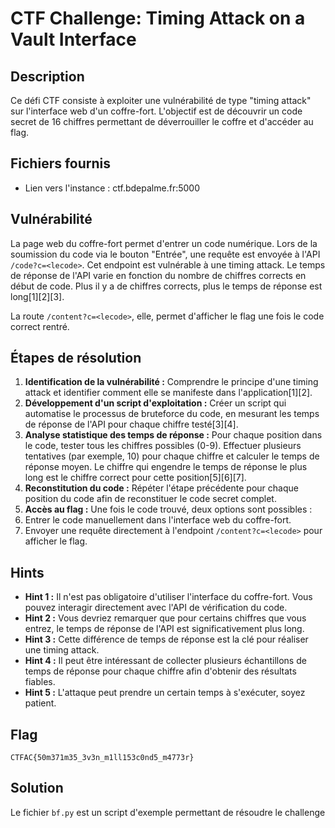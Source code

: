  # CTF Challenge: Timing Attack on a Vault Interface

 ## Description

 Ce défi CTF consiste à exploiter une vulnérabilité de type "timing attack" sur l'interface web d'un coffre-fort. L'objectif est de découvrir un code secret de 16 chiffres permettant de déverrouiller le coffre et d'accéder au flag.
 
 ## Fichiers fournis
 - Lien vers l'instance : ctf.bdepalme.fr:5000

 ## Vulnérabilité

 La page web du coffre-fort permet d'entrer un code numérique. Lors de la soumission du code via le bouton "Entrée", une requête est envoyée à l'API `/code?c=<lecode>`. Cet endpoint est vulnérable à une timing attack. Le temps de réponse de l'API varie en fonction du nombre de chiffres corrects en début de code. Plus il y a de chiffres corrects, plus le temps de réponse est long[1][2][3].

 La route `/content?c=<lecode>`, elle, permet d'afficher le flag une fois le code correct rentré.

 ## Étapes de résolution

 1.  **Identification de la vulnérabilité :** Comprendre le principe d'une timing attack et identifier comment elle se manifeste dans l'application[1][2].
 2.  **Développement d'un script d'exploitation :** Créer un script qui automatise le processus de bruteforce du code, en mesurant les temps de réponse de l'API pour chaque chiffre testé[3][4].
 3.  **Analyse statistique des temps de réponse :** Pour chaque position dans le code, tester tous les chiffres possibles (0-9). Effectuer plusieurs tentatives (par exemple, 10) pour chaque chiffre et calculer le temps de réponse moyen. Le chiffre qui engendre le temps de réponse le plus long est le chiffre correct pour cette position[5][6][7].
 4.  **Reconstitution du code :** Répéter l'étape précédente pour chaque position du code afin de reconstituer le code secret complet.
 5.  **Accès au flag :** Une fois le code trouvé, deux options sont possibles :
 6.  Entrer le code manuellement dans l'interface web du coffre-fort.
 7.  Envoyer une requête directement à l'endpoint `/content?c=<lecode>` pour afficher le flag.

 ## Hints

 *   **Hint 1 :** Il n'est pas obligatoire d'utiliser l'interface du coffre-fort. Vous pouvez interagir directement avec l'API de vérification du code.
 *   **Hint 2 :** Vous devriez remarquer que pour certains chiffres que vous entrez, le temps de réponse de l'API est significativement plus long.
 *   **Hint 3 :** Cette différence de temps de réponse est la clé pour réaliser une timing attack.
 *   **Hint 4 :** Il peut être intéressant de collecter plusieurs échantillons de temps de réponse pour chaque chiffre afin d'obtenir des résultats fiables.
 *   **Hint 5 :** L'attaque peut prendre un certain temps à s'exécuter, soyez patient.

 ## Flag

 `CTFAC{50m371m35_3v3n_m1ll153c0nd5_m4773r}`

 ## Solution

 Le fichier `bf.py` est un script d'exemple permettant de résoudre le challenge
